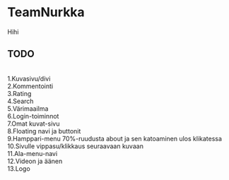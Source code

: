 # TeamNurkka

Hihi

## TODO
<br>
1.Kuvasivu/divi
<br>
2.Kommentointi
<br>
3.Rating
<br>
4.Search
<br>
5.Värimaailma
<br>
6.Login-toiminnot 
<br>
7.Omat kuvat-sivu
<br>
8.Floating navi ja buttonit
<br>
9.Hamppari-menu 70%-ruudusta about ja sen katoaminen ulos klikatessa
<br>
10.Sivulle vippasu/klikkaus seuraavaan kuvaan
<br>
11.Ala-menu-navi
<br>
12.Videon ja äänen 
<br>
13.Logo
